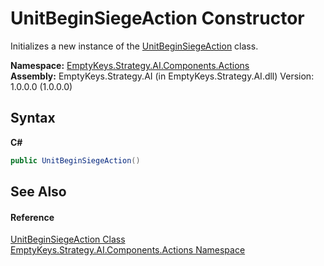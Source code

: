 # UnitBeginSiegeAction Constructor 
 

Initializes a new instance of the <a href="T_EmptyKeys_Strategy_AI_Components_Actions_UnitBeginSiegeAction">UnitBeginSiegeAction</a> class.

**Namespace:**&nbsp;<a href="N_EmptyKeys_Strategy_AI_Components_Actions">EmptyKeys.Strategy.AI.Components.Actions</a><br />**Assembly:**&nbsp;EmptyKeys.Strategy.AI (in EmptyKeys.Strategy.AI.dll) Version: 1.0.0.0 (1.0.0.0)

## Syntax

**C#**<br />
``` C#
public UnitBeginSiegeAction()
```


## See Also


#### Reference
<a href="T_EmptyKeys_Strategy_AI_Components_Actions_UnitBeginSiegeAction">UnitBeginSiegeAction Class</a><br /><a href="N_EmptyKeys_Strategy_AI_Components_Actions">EmptyKeys.Strategy.AI.Components.Actions Namespace</a><br />